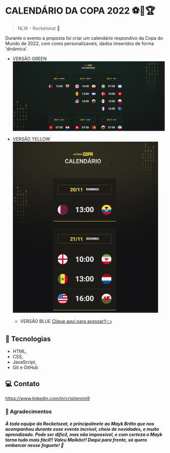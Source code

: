 # CALENDÁRIO DA COPA 2022 ⚽🥅🏆

> NLW - Rocketseat 🚀

Durante o evento a proposta foi criar um calendário respondivo da Copa do Mundo de 2022, com cores personalizaveis, dados imseridos de forma 'dinâmica'.

- VERSÃO GREEN
  ![preview](./.github/preview-green.png)

- VERSÃO YELLOW <br>
  ![preview](./.github/preview-yellow.png)

  - VERSÃO BLUE
    [Clique aqui para acessar!!👈](https://tiemi9.github.io/NLW-Copa.2022/)

## 📡 Tecnologias

- HTML,
- CSS,
- JavaScript,
- Git e GitHub

## 💻 Contato

https://www.linkedin.com/in/cristiemim9

### 🎉 Agradecimentos

##### À toda equipe da Rocketseat, e principalmete ao Mayk Britto que nos acompanhou durante esse evento incrível, cheio de novidades, e muito aprendizado. Pode ser dificil, mas não impossível, e com certeza o Mayk torna tudo mais fácil!! Valeu Maikão!! Daqui para frente, só quero embarcar nesse foguete! 🚀
